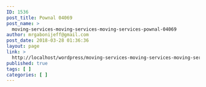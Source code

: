 ```yaml
---
ID: 1536
post_title: Pownal 04069
post_name: >
  moving-services-moving-services-moving-services-pownal-04069
author: mrgabonijeff@gmail.com
post_date: 2018-03-28 01:36:36
layout: page
link: >
  http://localhost/wordpress/moving-services-moving-services-moving-services-pownal-04069/
published: true
tags: [ ]
categories: [ ]
---
```

